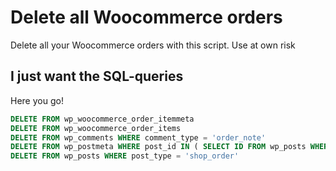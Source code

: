 # Delete all Woocommerce orders
Delete all your Woocommerce orders with this script. Use at own risk

## I just want the SQL-queries
Here you go!
```sql
DELETE FROM wp_woocommerce_order_itemmeta
DELETE FROM wp_woocommerce_order_items
DELETE FROM wp_comments WHERE comment_type = 'order_note'
DELETE FROM wp_postmeta WHERE post_id IN ( SELECT ID FROM wp_posts WHERE post_type = 'shop_order' )
DELETE FROM wp_posts WHERE post_type = 'shop_order'
```
